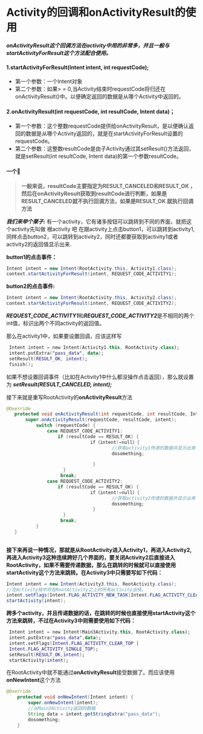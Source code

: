 # Activity的回调和onActivityResult的使用

***onActivityResult这个回调方法在activity中用的非常多，并且一般与startActivityForResult这个方法配合使用。***

#### 1.startActivityForResult(Intent intent, int requestCode);

-  第一个参数：一个Intent对象
-  第二个参数：如果> = 0,当Activity结束时requestCode将归还在onActivityResult()中。以便确定返回的数据是从哪个Activity中返回的。

#### 2.onActivityResult(int requestCode, int resultCode, Intent data)；

-  第一个参数：这个整数requestCode提供给onActivityResult，是以便确认返回的数据是从哪个Activity返回的，就是在startActivityForResult设置的requestCode。
-  第二个参数：这整数resultCode是由子Activity通过其setResult()方法返回，就是setResult(int resultCode, Intent data)的第一个参数resultCode。



#### 一个🌰

>  **一般来说，resultCode主要指定为RESULT_CANCELED和RESULT_OK ，然后在onActivityResult获取到resultCode进行判断，如果是RESULT_CANCELED就不执行回调方法，如果是RESULT_OK 就执行回调方法**

***我们来举个栗子:***
有一个activity，它有诸多按钮可以跳转到不同的界面，就把这个activity先叫做 根activity 吧
 在跟activity上点击button1，可以跳转到activity1,同样点击button2，可以跳转到activity2，同时还都要获取到activity1或者activity2的返回值显示出来.

**button1的点击事件：**

```java
Intent intent = new Intent(RootActivity.this, Activity1.class);
context.startActivityForResult(intent, REQUEST_CODE_ACTIVITY1);
```

**button2的点击事件:**

```java
Intent intent = new Intent(RootActivity.this, Activity2.class);
context.startActivityForResult(intent, REQUEST_CODE_ACTIVITY2);
```

***REQUEST_CODE_ACTIVITY1***和***REQUEST_CODE_ACTIVITY2***是不相同的两个int值，标识出两个不同activity的返回值。

那么在activity1中，如果要设置回调，应该这样写

```kotlin
 Intent intent = new Intent(Activity1.this, RootActivity.class);
 intent.putExtra("pass_data", data);
 setResult(RESULT_OK, intent);
 finish();   
```

如果不想设置回调事件（比如在Activity1中什么都没操作点击返回），那么就设置为 ***setResult(RESULT_CANCELED, intent);***

 接下来就是重写RootActivity的**onActivityResult**方法

```java
@Override
   protected void onActivityResult(int requestCode, int resultCode, Intent intent) {
       super.onActivityResult(requestCode, resultCode, intent);
           switch (requestCode) {
               case REQUEST_CODE_ACTIVITY1:
                   if (resultCode == RESULT_OK) {
                               if（intent!=null）{
                                       //获取activity1传递的数据并显示出来
                                       dosomething;

                                }
                     }
                    break;
               case REQUEST_CODE_ACTIVITY2:
                   if (resultCode == RESULT_OK) {
                               if（intent!=null）{
                                       //获取activity2传递的数据并显示出来
                                       dosomething;
                                }
                     }
                    break; 
           }
   }
   
```



**接下来再说一种情况，那就是从RootActivity进入Activity1，再进入Activity2,再进入Activity3这种连续跨好几个界面的，要关闭Activity2后直接进入RootActivity，如果不需要传递数据，那么在跳转的时候就可以直接使用startActivity这个方法来跳转。在Activity3中只需要写如下代码：**

```java
Intent intent = new Intent(Activity3.this, RootActivity.class);
//在Activity栈中将在RootActivity之上的所有activity出栈。
intent.setFlags(Intent.FLAG_ACTIVITY_NEW_TASK|Intent.FLAG_ACTIVITY_CLEAR_TASK);
startActivity(intent);
```



**跨多个activity，并且传递数据的话，在跳转的时候也直接使用startActivity这个方法来跳转，不过在Activity3中则需要使用如下代码：**

```kotlin
 Intent intent = new Intent(Main3Activity.this, RootActivity.class);
 intent.putExtra("pass_data",data);
 intent.setFlags(Intent.FLAG_ACTIVITY_CLEAR_TOP | 
 Intent.FLAG_ACTIVITY_SINGLE_TOP);
 setResult(RESULT_OK,intent);
 startActivity(intent);
```

在RootActivity中就不能通过**onActivityResult**接受数据了。而应该使用**onNewIntent**这个方法

```java
@Override
    protected void onNewIntent(Intent intent) {
        super.onNewIntent(intent);
        //从Main3Activity返回的数据
        String data = intent.getStringExtra("pass_data");
        dosomething;
    }
```

